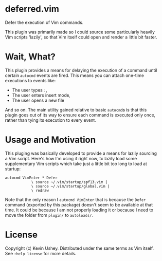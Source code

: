 # deferred.vim

Defer the execution of Vim commands.

This plugin was primarily made so I could source some
particularly heavily Vim scripts 'lazily', so that Vim
itself could open and render a little bit faster.

# Wait, What?

This plugin provides a means for delaying the execution of
a command until certain `autocmd` events are fired. This
means you can attach one-time executions to events like:

- The user types `:`,
- The user enters insert mode,
- The user opens a new file

And so on. The main utility gained relative to basic
`autocmd`s is that this plugin goes out of its way to
ensure each command is executed only once, rather than
tying its execution to every event.

# Usage and Motivation

This pluging was basically developed to provide a means
for lazily sourcing a Vim script. Here's how I'm using it
right now, to lazily load some supplementary Vim scripts
which take just a little bit too long to load at startup:

```viml
autocmd VimEnter * Defer
            \ source ~/.vim/startup/spf13.vim |
            \ source ~/.vim/startup/global.vim |
            \ redraw
```

Note that the only reason I `autocmd VimEnter` that is
because the `Defer` command (exported by this package)
doesn't seem to be available at that time. It could be
because I am not properly loading it or because I need to
move the folder from `plugin/` to `autoloads/`.

# License

Copyright (c) Kevin Ushey. Distributed under the same
terms as Vim itself. See `:help license` for more details.
